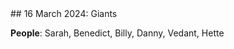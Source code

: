 <link rel="stylesheet" href="styles.css">
## 16 March 2024: Giants

**People**: Sarah, Benedict, Billy, Danny, Vedant, Hette

